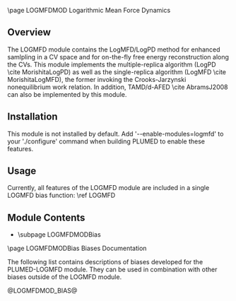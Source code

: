 \page LOGMFDMOD Logarithmic Mean Force Dynamics

<!-- 
description: Method for enhanced sampling and for free energy calculations along collective variables
authors: Tetsuya Morishita, Naoki Watanabe
reference: \cite MorishitaLogMFD \cite MorishitaLogPD \cite MorishitaVsLogMFD
-->

## Overview

The LOGMFD module contains the LogMFD/LogPD method for enhanced samlpling in a CV space and for on-the-fly free energy reconstruction along the CVs. This module implements the multiple-replica algorithm (LogPD \cite MorishitaLogPD) as well as the single-replica algorithm (LogMFD \cite MorishitaLogMFD), the former invoking the Crooks-Jarzynski nonequilibrium work relation. In addition, TAMD/d-AFED \cite AbramsJ2008 can also be implemented by this module.

## Installation 
This module is not installed by default. Add '\-\-enable-modules=logmfd' to your './configure' command when building PLUMED to enable these features.

## Usage
Currently, all features of the LOGMFD module are included in a single LOGMFD bias function: \ref LOGMFD

## Module Contents
- \subpage LOGMFDMODBias

\page LOGMFDMODBias Biases Documentation

The following list contains descriptions of biases developed for the PLUMED-LOGMFD module. They can be used in combination with other biases outside of the LOGMFD module.

@LOGMFDMOD_BIAS@
